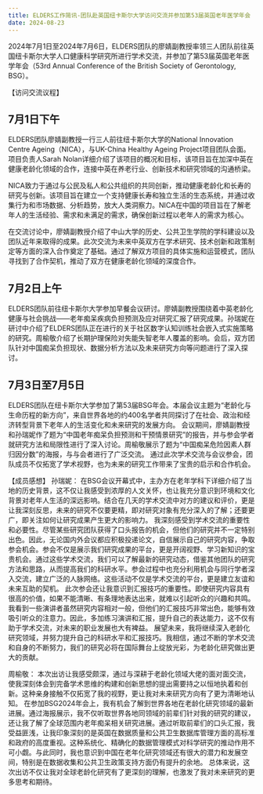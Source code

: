 ```yaml
---
title: ELDERS工作简讯-团队赴英国纽卡斯尔大学访问交流并参加第53届英国老年医学年会
date: 2024-08-23
---
```


2024年7月1日至2024年7月6日，ELDERS团队的廖婧副教授率领三人团队前往英国纽卡斯尔大学人口健康科学研究所进行学术交流，并参加了第53届英国老年医学年会（53rd Annual Conference of the British Society of Gerontology, BSG）。

<!--more-->

【访问交流议程】
## 7月1日下午

ELDERS团队廖婧副教授一行三人前往纽卡斯尔大学的National Innovation Centre Ageing（NICA），与UK-China Healthy Ageing Project项目团队会面。项目负责人Sarah Nolan详细介绍了该项目的概况和目标，该项目旨在加深中英在健康老龄化领域的合作，连接中英在养老行业、创新技术和研究领域的沟通桥梁。

NICA致力于通过与公民及私人和公共组织的共同创新，推动健康老龄化和长寿的研究与创新。该项目旨在建立一个支持健康长寿和独立生活的生态系统，并通过收集行为和市场数据、分析趋势，放大人类洞察力。NICA在中国的项目旨在了解老年人的生活经验、需求和未满足的需求，确保创新过程以老年人的需求为核心。

在交流讨论中，廖婧副教授介绍了中山大学的历史、公共卫生学院的学科建设以及团队近年来取得的成果。此次交流为未来中英双方在学术研究、技术创新和政策制定等方面的深入合作奠定了基础。通过了解双方项目的具体实施和运营模式，团队寻找到了合作契机，推动了双方在健康老龄化领域的深度合作。

## 7月2日上午
ELDERS团队前往纽卡斯尔大学参加早餐会议研讨。廖婧副教授围绕着中英老龄化健康与社会挑战——老年痴呆疾病负担预测及应对研究汇报了研究成果。孙瑞妮在研讨中介绍了ELDERS团队正在进行的关于社区数字认知训练社会嵌入式实施策略的研究。周榆敬介绍了长期护理保险对失能失智老年人覆盖的影响。会后，双方团队针对中国痴呆负担现状、数据分析方法以及未来研究方向等问题进行了深入探讨。

## 7月3日至7月5日
ELDERS团队在纽卡斯尔大学参加了第53届BSG年会。本届会议主题为“老龄化与生命历程的新方向”，来自世界各地的约400名学者共同探讨了在社会、政治和经济转型背景下老年人的生活变化和未来研究的发展方向。
会议期间，廖婧副教授和孙瑞妮作了题为“中国老年痴呆负担预测和干预情景研究”的报告，并与参会学者就研究方法和局限性进行了深入讨论。周榆敬展示了题为“中国痴呆危险因素人群归因分数”的海报，与与会者进行了广泛交流。
通过此次学术交流与会议参会，团队成员不仅拓宽了学术视野，也为未来的研究工作带来了宝贵的启示和合作机会。

【成员感想】
孙瑞妮：
在BSG会议开幕式中，主办方在老年学科下详细介绍了当地的历史背景，这不仅让我感受到浓厚的人文关怀，也让我充分意识到环境和文化背景对老年人生活的深远影响。结合在几天的学术交流中对方的建议和评价，更是让我深刻反思，未来的研究不仅要更精，即对研究对象有充分深入的了解；还要更广，即关注如何让研究成果产生更大的影响力。
我深刻感受到学术交流的重要性和必要性。尽管某些研究团队获得了口头报告的机会，但他们的研究并不一定特别出色。因此，无论国内外会议都应积极投递论文，自信展示自己的研究内容，争取参会机会。参会不仅是展示我们研究成果的平台，更是开阔视野、学习新知识的宝贵机会。通过这些学术交流，我们可以了解最新的研究动态，借鉴其他团队的研究方法和思路，从而提高我们的科研水平。参会过程中也充分利用机会与同行学者深入交流，建立广泛的人脉网络。这些活动不仅是学术交流的平台，更是建立友谊和未来互助的契机。
此次参会还让我意识到汇报技巧的重要性。即使研究内容具有很高的价值，如果不能清晰、有条理地表达出来，就难以引起听众的兴趣和共鸣。我看到一些演讲者虽然研究内容相对一般，但他们的汇报技巧非常出色，能够有效吸引听众的注意力。因此，多加练习演讲和汇报，提升自己的表达能力，这不仅有助于学术交流，对未来的职业发展也大有裨益。
展望未来，我将继续深入老龄化研究领域，并努力提升自己的科研水平和汇报技巧。我相信，通过不断的学术交流和自身的不断努力，我们的研究必将在国际舞台上绽放光彩，为老龄化研究做出更大的贡献。
 
周榆敬：
本次出访让我感受颇深，通过与深耕于老龄化领域大佬的面对面交流，使我深刻体会到完备学术思维的构建和创新思想的提出需要持之以恒地执着和创新。这种亲身接触不仅拓宽了我的视野，更让我对未来研究方向有了更为清晰地认知。
在参加BSG2024年会上，我有机会了解到世界各地在老龄化研究领域的最新进展。通过海报展示，我不仅听取世界各地同领域的前辈们针对我的研究的建议，还让我了解了全球范围内老年痴呆相关研究进展。通过听取前辈们的口头汇报，我受益匪浅，让我印象深刻的是英国在数据质量和公共卫生数据库管理方面的高标准和政府的高度重视。这种系统化、精确化的数据管理模式对科学研究的推动作用不可小觑。与此同时，我也意识到中国在老年化研究领域还有很大的潜力和发展空间，特别是在数据收集和公共卫生政策支持方面仍有提升的余地。
总体来说，这次出访不仅让我对全球老龄化研究有了更深刻的理解，也激发了我对未来研究的更多思考和期待。